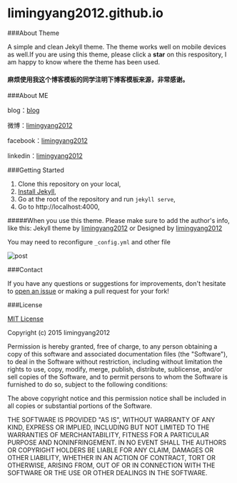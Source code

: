 # limingyang2012.github.io

###About Theme 


A simple and clean Jekyll theme. The theme works well on mobile devices as well.If you are using this theme, please click a **star** on this respository, I am happy to know where the theme has been used.

#### 麻烦使用我这个博客模板的同学注明下博客模板来源，非常感谢。

###About ME

blog：[blog](http://wenmagi.github.io/)

微博：[limingyang2012](http://weibo.com/limingyang2012)

facebook：[limingyang2012](https://www.facebook.com/limingyang2012)

linkedin：[limingyang2012](www.linkedin.com/in/limingyang2012)

###Getting Started

1. Clone this repository on your local,
1. [Install Jekyll](https://github.com/mojombo/jekyll/wiki/install),
1. Go at the root of the repository and run ```jekyll serve```,
1. Go to http://localhost:4000,

#####When you use this theme. Please make sure to add the author's info, like this: Jekyll theme by [limingyang2012](https://github.com/limingyang2012) or Designed by [limingyang2012](https://github.com/limingyang2012)

You may need to reconfigure `_config.yml` and other file

![post](https://github.com/limingyang2012/limingyang2012.github.io/blob/master/assets/readme/post.jpg)


###Contact

If you have any questions or suggestions for improvements, don't
hesitate to [open an issue](https://github.com/limingyang2012/limingyang2012.github.io/issues)
or making a pull request for your fork!

###License

[MIT License](https://github.com/limingyang2012/limingyang2012.github.io/blob/master/LICENSE)

Copyright (c) 2015 limingyang2012

Permission is hereby granted, free of charge, to any person obtaining a copy
of this software and associated documentation files (the "Software"), to deal
in the Software without restriction, including without limitation the rights
to use, copy, modify, merge, publish, distribute, sublicense, and/or sell
copies of the Software, and to permit persons to whom the Software is
furnished to do so, subject to the following conditions:

The above copyright notice and this permission notice shall be included in
all copies or substantial portions of the Software.

THE SOFTWARE IS PROVIDED "AS IS", WITHOUT WARRANTY OF ANY KIND, EXPRESS OR
IMPLIED, INCLUDING BUT NOT LIMITED TO THE WARRANTIES OF MERCHANTABILITY,
FITNESS FOR A PARTICULAR PURPOSE AND NONINFRINGEMENT. IN NO EVENT SHALL THE
AUTHORS OR COPYRIGHT HOLDERS BE LIABLE FOR ANY CLAIM, DAMAGES OR OTHER
LIABILITY, WHETHER IN AN ACTION OF CONTRACT, TORT OR OTHERWISE, ARISING FROM,
OUT OF OR IN CONNECTION WITH THE SOFTWARE OR THE USE OR OTHER DEALINGS IN
THE SOFTWARE.
